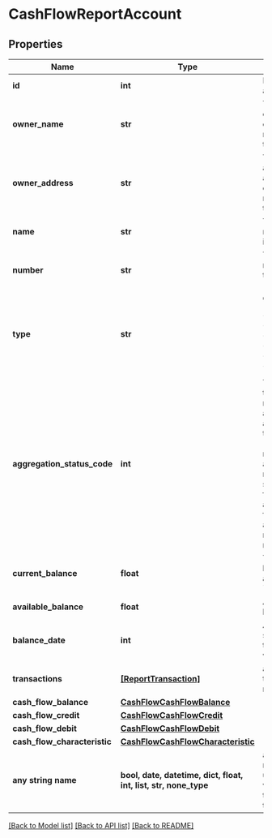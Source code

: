 # CashFlowReportAccount


## Properties
Name | Type | Description | Notes
------------ | ------------- | ------------- | -------------
**id** | **int** | Finicity account ID | [optional] 
**owner_name** | **str** | The name(s) of the account owner(s), retrieved from the institution. | [optional] 
**owner_address** | **str** | The mailing address of the account owner, retrieved from the institution. | [optional] 
**name** | **str** | The account name from the institution | [optional] 
**number** | **str** | The account number from the institution (obfuscated) | [optional] 
**type** | **str** | CFR: &#x60;ALL&#x60; (&#x60;checking&#x60; / &#x60;savings&#x60; / &#x60;loan&#x60; / &#x60;mortgage&#x60; / &#x60;credit card&#x60; / &#x60;CD&#x60; / &#x60;MM&#x60; / &#x60;investment&#x60;...) | [optional] 
**aggregation_status_code** | **int** | The status of the most recent aggregation attempt for this account (non-zero means the account was not accessed successfully for this report, and additional fields for this account may not be reliable) | [optional] 
**current_balance** | **float** | The cleared balance of the account as-of &#x60;balanceDate&#x60; | [optional] 
**available_balance** | **float** | Available balance | [optional] 
**balance_date** | **int** | A timestamp showing when the &#x60;balance&#x60; was captured | [optional] 
**transactions** | [**[ReportTransaction]**](ReportTransaction.md) | a list of transaction records | [optional] 
**cash_flow_balance** | [**CashFlowCashFlowBalance**](CashFlowCashFlowBalance.md) |  | [optional] 
**cash_flow_credit** | [**CashFlowCashFlowCredit**](CashFlowCashFlowCredit.md) |  | [optional] 
**cash_flow_debit** | [**CashFlowCashFlowDebit**](CashFlowCashFlowDebit.md) |  | [optional] 
**cash_flow_characteristic** | [**CashFlowCashFlowCharacteristic**](CashFlowCashFlowCharacteristic.md) |  | [optional] 
**any string name** | **bool, date, datetime, dict, float, int, list, str, none_type** | any string name can be used but the value must be the correct type | [optional]

[[Back to Model list]](../README.md#documentation-for-models) [[Back to API list]](../README.md#documentation-for-api-endpoints) [[Back to README]](../README.md)


